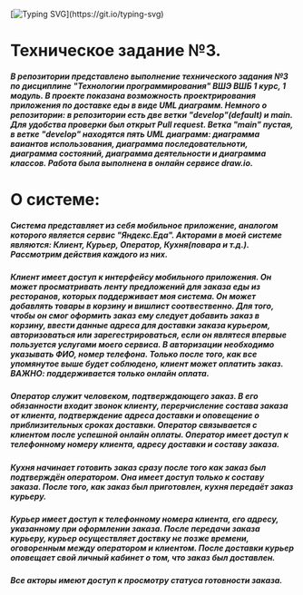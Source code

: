 [![Typing SVG](https://readme-typing-svg.herokuapp.com?color=%2336BCF7&lines=Welcome+to+my+repo+!)](https://git.io/typing-svg)

#                                                                           Техническое задание №3.

#####   В репозитории представлено выполнение технического задания №3 по дисциплине "Технологии программирования" ВШЭ ВШБ 1 курс, 1 модуль. В проекте показана возможность проектрирования приложения по доставке еды в виде UML диаграмм. Немного о репозитории: в репозитории есть две ветки "develop"(default) и main. Для удобства проверки был открыт Pull request. Ветка "main" пустая, в ветке "develop" находятся пять UML диаграмм: диаграмма ваиантов использования, диаграмма последовательноти, диаграмма состояний, диаграмма деятельности и диаграмма классов. Работа была выполнена в онлайн сервисе draw.io. 

# О системе:

#####   Система представляет из себя мобильное приложение, аналогом которого является сервис "Яндекс.Еда". Акторами в моей системе являются: Клиент, Курьер, Оператор, Кухня(повара и т.д.). Рассмотрим действия каждого из них.
#####   Клиент имеет доступ к интерфейсу мобильного приложения. Он может просматривать ленту предложений для заказа еды из ресторанов, которых поддерживает моя система. Он может добавлять товары в корзину и вишлист соотвественно. Для того, чтобы он смог оформить заказ ему следует добавить заказ в корзину, ввести данные адреса для доставки заказа курьером, авторизоваться или зарегестрироваться, если он являтеся впервые пользуется услугами моего сервиса. В авторизации необходимо указывать ФИО, номер телефона. Только после того, как все упомянутое выше будет соблюдено, клиент может оплатить заказ. ВАЖНО: поддерживается только онлайн оплата.
#####   Оператор служит человеком, подтверждающего заказ. В его обязанности входит звонок клиенту, перерчисление состава заказа от клиента, подтверждение адреса доставки и оповещение о приблизительных сроках доставки. Оператор связывается с клиентом после успешной онлайн оплаты. Оператор имеет доступ к телефонному номеру клиента, адресу доставки и составу заказа.
#####   Кухня начинает готовить заказ сразу после того как заказ был подтверждён оператором. Она имеет доступ только к составу заказа. После того, как заказ был приготовлен, кухня передаёт заказ курьеру.
#####   Курьер имеет доступ к телефонному номера клиента, его адресу, указанному при оформлении заказа. После передачи заказа курьеру, курьер осуществляет доствку не позже времени, оговоренным между оператором и клиентом. После доставки курьер оповещает свой личный кабинет о том, что заказ был доставлен.
#####   Все акторы имеют доступ к просмотру статуса готовности заказа.


